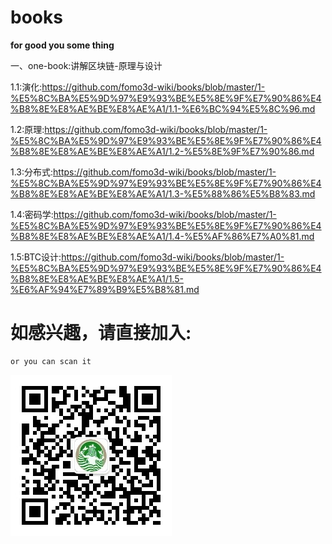 # books
**for good you some thing**

一、one-book:讲解区块链-原理与设计

1.1:演化:https://github.com/fomo3d-wiki/books/blob/master/1-%E5%8C%BA%E5%9D%97%E9%93%BE%E5%8E%9F%E7%90%86%E4%B8%8E%E8%AE%BE%E8%AE%A1/1.1-%E6%BC%94%E5%8C%96.md

1.2:原理:https://github.com/fomo3d-wiki/books/blob/master/1-%E5%8C%BA%E5%9D%97%E9%93%BE%E5%8E%9F%E7%90%86%E4%B8%8E%E8%AE%BE%E8%AE%A1/1.2-%E5%8E%9F%E7%90%86.md

1.3:分布式:https://github.com/fomo3d-wiki/books/blob/master/1-%E5%8C%BA%E5%9D%97%E9%93%BE%E5%8E%9F%E7%90%86%E4%B8%8E%E8%AE%BE%E8%AE%A1/1.3-%E5%88%86%E5%B8%83.md

1.4:密码学:https://github.com/fomo3d-wiki/books/blob/master/1-%E5%8C%BA%E5%9D%97%E9%93%BE%E5%8E%9F%E7%90%86%E4%B8%8E%E8%AE%BE%E8%AE%A1/1.4-%E5%AF%86%E7%A0%81.md

1.5:BTC设计:https://github.com/fomo3d-wiki/books/blob/master/1-%E5%8C%BA%E5%9D%97%E9%93%BE%E5%8E%9F%E7%90%86%E4%B8%8E%E8%AE%BE%E8%AE%A1/1.5-%E6%AF%94%E7%89%B9%E5%B8%81.md

# 如感兴趣，请直接加入:
```
or you can scan it
```

![Image text](https://github.com/fomo3d-wiki/books/blob/master/images/weixinGZ.jpg)
